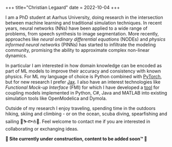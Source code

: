 +++
title="Christian Legaard"
date = 2022-10-04
+++

I am a PhD student at Aarhus University, doing research in the intersection between machine learning and traditional simulation techniques.
In recent years, neural networks (NNs) have been applied to a wide range of problems, from speech synthesis to image segmentation.
More recently, approaches like *neural ordinary differential equations* (NODEs) and *physics informed neural networks* (PINNs) has started to infiltrate the modeling community, promising the ability to approximate complex non-linear dynamics.

In particular I am interested in how domain knowledge can be encoded as part of ML models to improve their accuracy and consistency with known physics.
For ML my language of choice is Python combined with [PyTorch](https://pytorch.org/), but for new research I prefer [Jax](https://jax.readthedocs.io/en/latest/index.html).
I also have an interest technologies like *Functional Mock-up Interface* (FMI) for which I have developed a [tool](https://github.com/INTO-CPS-Association/unifmu) for coupling models implemented in Python, C#, Java and MATLAB into existing simulation tools like OpenModelica and Dymola. 

Outside of my research I enjoy traveling, spending time in the outdoors hiking, skiing and climbing - or on the ocean, scuba diving, spearfishing and sailing 🌄⛷🐟⛵🤿.
Feel welcome to contact me if you are interested in collaborating or exchanging ideas.

**🚧 Site currently under construction, content to be added soon™ 🚧** 